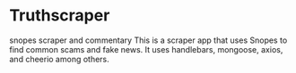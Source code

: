 # Truthscraper
snopes scraper and commentary
This is a scraper app that uses Snopes to find common scams and fake news. It uses handlebars, mongoose, axios, and cheerio among others. 
